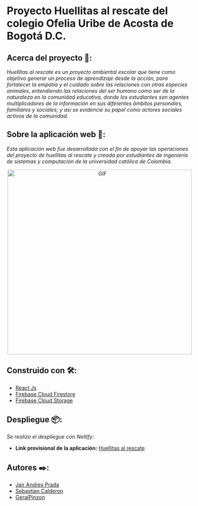 # Proyecto Huellitas al rescate del colegio Ofelia Uribe de Acosta de Bogotá D.C.

## Acerca del proyecto 📖:
_Huellitas al rescate es un proyecto ambiental escolar que tiene como objetivo generar un proceso de aprendizaje desde la acción, para fortalecer la empatía y el cuidado sobre las relaciones con otras especies animales, entendiendo las relaciones del ser humano como ser de la naturaleza en la comunidad educativa, donde los estudiantes son agentes multiplicadores de la información en sus diferentes ámbitos personales, familiares y sociales; y así se evidencie su papel como actores sociales activos de la comunidad._

## Sobre la aplicación web 📄:
_Esta aplicación web fue desarrollada con el fin de apoyar las operaciones del proyecto de huellitas al rescate y creada por estudiantes de ingeniería de sistemas y computación de la universidad católica de Colombia._
<div  align="center" >
<img align="center"  alt="GIF" src="https://github.com/jscalderon65/App-Web-Huellitas-al-rescate/blob/master/img/Huellitas%20al%20rescate.gif" width="500"/>
</div>

## Construido con 🛠️:

* [React Js](https://es.reactjs.org/)
* [Firebase Cloud Firestore](https://firebase.google.com/products/firestore?gclsrc=ds&gclsrc=ds&gclid=CPqy9p_I_O8CFceiHwodhMgPng)
* [Firebase Cloud Storage](https://firebase.google.com/docs/storage?hl=es)

## Despliegue 📦:

_Se realizo el despliegue con Netlify:_

* **Link provisional de la aplicación:** [Huellitas al rescate](https://huellitas-al-rescate.netlify.app)

## Autores ✒️:

* [Jair Andres Prada](https://github.com/JairPrada)
* [Sebastian Calderon](https://github.com/jscalderon65)
* [GeralPinzon](https://github.com/GeralPinzon)
